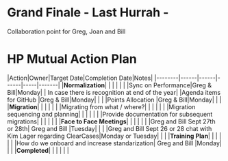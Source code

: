 # Grand Finale - Last Hurrah -
Collaboration point for Greg, Joan and Bill

# HP Mutual Action Plan

|Action|Owner|Target Date|Completion Date|Notes|
|--------|------|------|------|-----|-------|
|**Normalization**| | | | | |
|Sync on Performance|Greg & Bill|Monday| | In case there is recognition at end of the year|
|Agenda items for GitHub |Greg & Bill|Monday| | |
|Points Allocation |Greg & Bill|Monday| | |
|**Migration**| | | | | |
|Migrating from what / where?| | | | | |
|Migration sequencing and planning| | | | | |
|Provide documentation for subsequent migrations| | | | | |
|**Face to Face Meetings**| | | | | |
|Greg and Bill Sept 27th or 28th| Greg and Bill |Tuesday| | |
|Greg and Bill Sept 26 or 28 chat with Kim Lager regarding ClearCases|Monday or Tuesday| | |
|**Training Plan**| | | | | |
|How do we onboard and increase standarization| Greg and Bill |Monday| | |
|**Completed**| | | | | |
